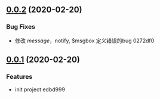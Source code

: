 ## [0.0.2](/compare/v0.0.1...v0.0.2) (2020-02-20)


### Bug Fixes

* 修改 $message，$notify, $msgbox 定义错误的bug 0272df0



## [0.0.1](/compare/edbd99924895df66dcfb3318d248ba21b948adbe...v0.0.1) (2020-02-20)


### Features

* init project edbd999



